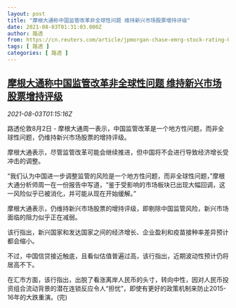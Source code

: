```yaml
---
layout: post
title: "摩根大通称中国监管改革非全球性问题 维持新兴市场股票增持评级"
date: 2021-08-03T01:31:03.000Z
author: 路透
from: https://cn.reuters.com/article/jpmorgan-chase-emrg-stock-rating-0803-idCNKBS2F4037
tags: [ 路透 ]
categories: [ 路透 ]
---
```

<!--1627954263000-->
[摩根大通称中国监管改革非全球性问题 维持新兴市场股票增持评级](https://cn.reuters.com/article/jpmorgan-chase-emrg-stock-rating-0803-idCNKBS2F4037)
------

<div>
<div><i>2021-08-03T01:15:16Z</i></div><p>路透伦敦8月2日 - 摩根大通周一表示，中国监管改革是一个地方性问题，而非全球性问题，仍维持新兴市场股票的增持评级。</p><p>摩根大通表示，尽管监管改革可能会继续推进，但中国将不会进行导致经济增长受冲击的调整。</p><p>“我们认为中国进一步调整监管的风险是一个地方性问题，而非全球性问题，”摩根大通分析师周一在一份报告中写道，“鉴于受影响的市场板块已出现大幅回调，这一风险似乎已被消化，并可能从现在开始缓解。”</p><p>摩根大通表示，仍维持新兴市场股票的增持评级，即剔除中国监管风险，新兴市场面临的阻力似乎正在减弱。</p><p>该行指出，新兴国家和发达国家之间的经济增长、企业盈利和疫苗接种率差异预计都会缩小。</p><p>不过，中国信贷接近触底，且看似估值普遍过高，该行指出，近期波动性预计仍将居高不下。</p><p>在汇市方面，该行指出，出脱了看涨离岸人民币的头寸，转向中性，因对人民币投资组合流动背景的潜在连锁反应令人“担忧”，即使有更好的政策机制来防止2015-16年的大跌重演。(完)</p>
</div>
